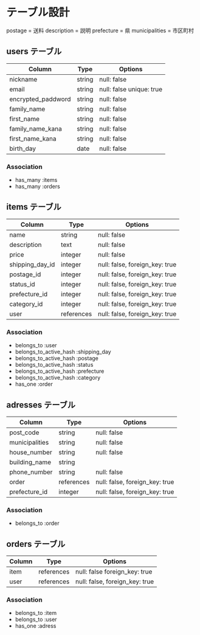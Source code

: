 # テーブル設計
postage = 送料
description = 説明
prefecture = 県
municipalities = 市区町村

## users テーブル

| Column             | Type   | Options                  |
| ------------------ | ------ | ------------------------ |
| nickname           | string | null: false              |
| email              | string | null: false unique: true |
| encrypted_paddword | string | null: false              |
| family_name        | string | null: false              |
| first_name         | string | null: false              |
| family_name_kana   | string | null: false              |
| first_name_kana    | string | null: false              |
| birth_day          | date   | null: false              |

### Association

- has_many   :items
- has_many   :orders

## items テーブル

| Column          | Type       | Options                        |
| --------------- | ---------- | ------------------------------ |
| name            | string     | null: false                    |
| description     | text       | null: false                    |
| price           | integer    | null: false                    |
| shipping_day_id | integer    | null: false, foreign_key: true |
| postage_id      | integer    | null: false, foreign_key: true |
| status_id       | integer    | null: false, foreign_key: true |
| prefecture_id   | integer    | null: false, foreign_key: true |
| category_id     | integer    | null: false, foreign_key: true |
| user            | references | null: false, foreign_key: true |

### Association

- belongs_to :user
- belongs_to_active_hash :shipping_day
- belongs_to_active_hash :postage
- belongs_to_active_hash :status
- belongs_to_active_hash :prefecture
- belongs_to_active_hash :category
- has_one :order

## adresses テーブル

| Column           | Type       | Options                        |
| ---------------- | ---------- | ------------------------------ |
| post_code        | string     | null: false                    |
| municipalities   | string     | null: false                    |
| house_number     | string     | null: false                    |
| building_name    | string     |                                |
| phone_number     | string     | null: false                    |
| order            | references | null: false, foreign_key: true |
| prefecture_id    | integer    | null: false, foreign_key: true |

### Association

- belongs_to :order

## orders テーブル

| Column   | Type       | Options                        |
| -------- | ---------- | ------------------------------ |
| item     | references | null: false  foreign_key: true |
| user     | references | null: false, foreign_key: true |

### Association

- belongs_to :item
- belongs_to :user
- has_one    :adress
